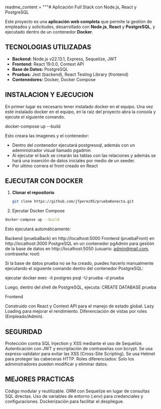 readme_content = """# Aplicación Full Stack con Node.js, React y PostgreSQL

Este proyecto es una **aplicación web completa** que permite la gestión de empleados y solicitudes, desarrollado con **Node.js**, **React** y **PostgreSQL**, y ejecutado dentro de un contenedor **Docker**.

## TECNOLOGIAS UTILIZADAS

- **Backend:** Node.js v22.13.1, Express, Sequelize, JWT
- **Frontend:** React 19.0.0, Context API
- **Base de Datos:** PostgreSQL
- **Pruebas:** Jest (backend), React Testing Library (frontend)
- **Contenedores:** Docker, Docker Compose


## INSTALACION Y EJECUCION

En primer lugar es necesario tener instalado docker en el equipo. Una vez esté instalado docker en el equipo, en la raiz del proyecto abra la consola y ejecute el siguiente comando.

docker-compose up --build

Esto creara las imagenes y el contenedor:
* Dentro del contenedor ejecutará postgressql, además con un adeministrador visual llamado pgadmin
* Al ejecutar el back se crearán las tablas con las relaciones y además se hará una inserción de datos iniciales por medio de un seeder.
* Por ultimo correra el front creado en React

## EJECUTAR CON DOCKER
1. **Clonar el repositorio**
   ```sh
   git clone https://github.com/jfperez95/pruebaKonecta.git

2. Ejecutar Docker Compose

```sh
docker-compose up --build
```

Esto ejecutará automáticamente:

Backend (pruebaBack) en http://localhost:5000
Frontend (pruebaFront) en http://localhost:3000
PostgreSQL en un contenedor
pgAdmin para gestión de la base de datos en http://localhost:5050 (usuario: admin@mail.com, contraseña: root)

Si la base de datos prueba no se ha creado, puedes hacerlo manualmente ejecutando el siguiente comando dentro del contenedor PostgreSQL:

ejecutar docker exec -it postgres psql -U prueba -d prueba

Luego, dentro del shell de PostgreSQL, ejecuta:
CREATE DATABASE prueba

Frontend


Construido con React y Context API para el manejo de estado global.
Lazy Loading para mejorar el rendimiento.
Diferenciación de vistas por roles (Empleado/Admin).


## SEGURIDAD

Protección contra SQL Injection y XSS mediante el uso de Sequelize.
Autenticación con JWT y encriptación de contraseñas con bcrypt.
Se usa express-validator para evitar las XSS (Cross-Site Scripting).
Se usa Helmet para proteger las cabeceras HTTP.
Roles diferenciados: Solo los administradores pueden modificar y eliminar datos.

## MEJORES PRACTICAS

Código modular y reutilizable.
ORM con Sequelize en lugar de consultas SQL directas.
Uso de variables de entorno (.env) para credenciales y configuraciones.
Dockerización para facilitar el despliegue.